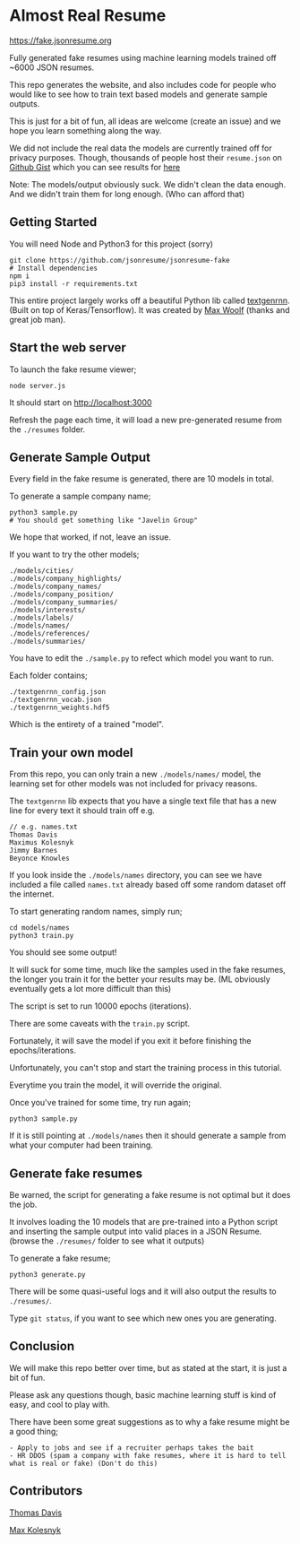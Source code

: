 # Almost Real Resume

https://fake.jsonresume.org

Fully generated fake resumes using machine learning models trained off ~6000 JSON resumes.

This repo generates the website, and also includes code for people who would like to see how to train text based models and generate sample outputs.

This is just for a bit of fun, all ideas are welcome (create an issue) and we hope you learn something along the way.

We did not include the real data the models are currently trained off for privacy purposes. Though, thousands of people host their `resume.json` on [Github Gist](https://jsonresume.org/getting-started/) which you can see results for [here](https://gist.github.com/search?l=JSON&o=desc&q=resume.json&s=updated)

Note: The models/output obviously suck. We didn't clean the data enough. And we didn't train them for long enough. (Who can afford that)

## Getting Started

You will need Node and Python3 for this project (sorry)

```
git clone https://github.com/jsonresume/jsonresume-fake
# Install dependencies
npm i
pip3 install -r requirements.txt
```

This entire project largely works off a beautiful Python lib called [textgenrnn](https://github.com/minimaxir/textgenrnn). (Built on top of Keras/Tensorflow). It was created by [Max Woolf](https://github.com/minimaxir/) (thanks and great job man).

## Start the web server

To launch the fake resume viewer;

```
node server.js
```

It should start on [http://localhost:3000](http://localhost:3000)

Refresh the page each time, it will load a new pre-generated resume from the `./resumes` folder.

## Generate Sample Output

Every field in the fake resume is generated, there are 10 models in total.

To generate a sample company name;

```
python3 sample.py
# You should get something like "Javelin Group"
```

We hope that worked, if not, leave an issue.

If you want to try the other models;

```
./models/cities/
./models/company_highlights/
./models/company_names/
./models/company_position/
./models/company_summaries/
./models/interests/
./models/labels/
./models/names/
./models/references/
./models/summaries/
```

You have to edit the `./sample.py` to refect which model you want to run.

Each folder contains;

```
./textgenrnn_config.json
./textgenrnn_vocab.json
./textgenrnn_weights.hdf5
```

Which is the entirety of a trained "model".

## Train your own model

From this repo, you can only train a new `./models/names/` model, the learning set for other models was not included for privacy reasons.

The `textgenrnn` lib expects that you have a single text file that has a new line for every text it should train off e.g.

```
// e.g. names.txt
Thomas Davis
Maximus Kolesnyk
Jimmy Barnes
Beyonce Knowles
```

If you look inside the `./models/names` directory, you can see we have included a file called `names.txt` already based off some random dataset off the internet.

To start generating random names, simply run;

```
cd models/names
python3 train.py
```

You should see some output!

It will suck for some time, much like the samples used in the fake resumes, the longer you train it for the better your results may be. (ML obviously eventually gets a lot more difficult than this)

The script is set to run 10000 epochs (iterations).

There are some caveats with the `train.py` script.

Fortunately, it will save the model if you exit it before finishing the epochs/iterations.

Unfortunately, you can't stop and start the training process in this tutorial.

Everytime you train the model, it will override the original.

Once you've trained for some time, try run again;

```
python3 sample.py
```

If it is still pointing at `./models/names` then it should generate a sample from what your computer had been training.

## Generate fake resumes

Be warned, the script for generating a fake resume is not optimal but it does the job.

It involves loading the 10 models that are pre-trained into a Python script and inserting the sample output into valid places in a JSON Resume. (browse the `./resumes/` folder to see what it outputs)

To generate a fake resume;

```
python3 generate.py
```

There will be some quasi-useful logs and it will also output the results to `./resumes/`.

Type `git status`, if you want to see which new ones you are generating.

## Conclusion

We will make this repo better over time, but as stated at the start, it is just a bit of fun.

Please ask any questions though, basic machine learning stuff is kind of easy, and cool to play with.

There have been some great suggestions as to why a fake resume might be a good thing;

```
- Apply to jobs and see if a recruiter perhaps takes the bait
- HR DDOS (spam a company with fake resumes, where it is hard to tell what is real or fake) (Don't do this)
```

## Contributors

[Thomas Davis](https://registry.jsonresume.org/thomasdavis)

[Max Kolesnyk](https://github.com/maxkolesnyk)
